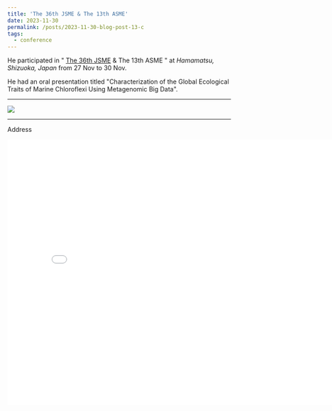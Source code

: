 ```yaml
---
title: 'The 36th JSME & The 13th ASME'
date: 2023-11-30
permalink: /posts/2023-11-30-blog-post-13-c
tags:
  - conference
---
```


He participated in " [The 36th JSME](https://2023.jsme-conference.net/) & The 13th ASME " at *Hamamatsu, Shizuoka, Japan* from 27 Nov to 30 Nov. 

He had an oral presentation titled "Characterization of the Global Ecological Traits of Marine Chloroflexi Using Metagenomic Big Data".

---

<!-- IMG -->

<img src="/images/pub-screencut/conxx.png"  align=center />

---
 Address

<iframe src="link" width="800" height="600" align="center" style="border:0;" allowfullscreen="" loading="lazy" referrerpolicy="no-referrer-when-downgrade"></iframe>
